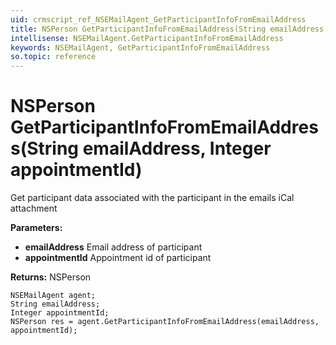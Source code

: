 ```yaml
---
uid: crmscript_ref_NSEMailAgent_GetParticipantInfoFromEmailAddress
title: NSPerson GetParticipantInfoFromEmailAddress(String emailAddress, Integer appointmentId)
intellisense: NSEMailAgent.GetParticipantInfoFromEmailAddress
keywords: NSEMailAgent, GetParticipantInfoFromEmailAddress
so.topic: reference
---
```


# NSPerson GetParticipantInfoFromEmailAddress(String emailAddress, Integer appointmentId)

Get participant data associated with the participant in the emails iCal attachment

**Parameters:**
 - **emailAddress** Email address of participant
 - **appointmentId** Appointment id of participant

**Returns:** NSPerson

```crmscript
NSEMailAgent agent;
String emailAddress;
Integer appointmentId;
NSPerson res = agent.GetParticipantInfoFromEmailAddress(emailAddress, appointmentId);
```

